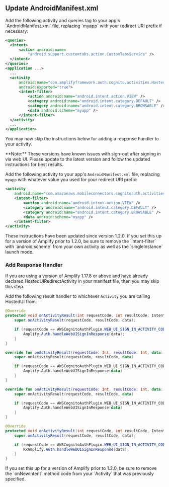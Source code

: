 ## Update AndroidManifest.xml

<amplify-block-switcher>
<amplify-block name="v1.17.8+">
Add the following activity and queries tag to your app's `AndroidManifest.xml` file, replacing `myapp` with
your redirect URI prefix if necessary:

```xml
<queries>
  <intent>
      <action android:name=
          "android.support.customtabs.action.CustomTabsService" />
  </intent>
</queries>
<application ...>
  ...
  <activity
      android:name="com.amplifyframework.auth.cognito.activities.HostedUIRedirectActivity"
      android:exported="true">
      <intent-filter>
          <action android:name="android.intent.action.VIEW" />
          <category android:name="android.intent.category.DEFAULT" />
          <category android:name="android.intent.category.BROWSABLE" />
          <data android:scheme="myapp" />
      </intent-filter>
  </activity>
  ...
</application>
```

You may now skip the instructions below for adding a response handler to your activity.

</amplify-block>
<amplify-block name="v1.17.7 and below">
**Note:** These versions have known issues with sign-out after signing in via web UI.
Please update to the latest version and follow the updated instructions for best results.

Add the following activity to your app's `AndroidManifest.xml` file, replacing `myapp` with
whatever value you used for your redirect URI prefix:

```xml
<activity
    android:name="com.amazonaws.mobileconnectors.cognitoauth.activities.CustomTabsRedirectActivity">
    <intent-filter>
        <action android:name="android.intent.action.VIEW" />
        <category android:name="android.intent.category.DEFAULT" />
        <category android:name="android.intent.category.BROWSABLE" />
        <data android:scheme="myapp" />
    </intent-filter>
</activity>
```

<amplify-callout>
These instructions have been updated since version 1.2.0. If you set this up for a version of Amplify prior to 1.2.0, be sure to remove the `intent-filter` with `android:scheme` from your own activity as well as the `singleInstance` launch mode.
</amplify-callout>

</amplify-block>
</amplify-block-switcher>

### Add Response Handler
<amplify-callout>
If you are using a version of Amplify 1.17.8 or above and have already declared HostedUIRedirectActivity in your manifest file, then you may skip this step.
</amplify-callout>

Add the following result handler to whichever `Activity` you are calling HostedUI from:

<amplify-block-switcher>
<amplify-block name="Java">

```java
@Override
protected void onActivityResult(int requestCode, int resultCode, Intent data) {
    super.onActivityResult(requestCode, resultCode, data);

    if (requestCode == AWSCognitoAuthPlugin.WEB_UI_SIGN_IN_ACTIVITY_CODE) {
        Amplify.Auth.handleWebUISignInResponse(data);
    }
}
```

</amplify-block>
<amplify-block name="Kotlin - Callbacks">

```kotlin
override fun onActivityResult(requestCode: Int, resultCode: Int, data: Intent?) {
    super.onActivityResult(requestCode, resultCode, data)

    if (requestCode == AWSCognitoAuthPlugin.WEB_UI_SIGN_IN_ACTIVITY_CODE) {
        Amplify.Auth.handleWebUISignInResponse(data)
    }
}
```

</amplify-block>
<amplify-block name="Kotlin - Coroutines (Beta)">

```kotlin
override fun onActivityResult(requestCode: Int, resultCode: Int, data: Intent?) {
    super.onActivityResult(requestCode, resultCode, data)

    if (requestCode == AWSCognitoAuthPlugin.WEB_UI_SIGN_IN_ACTIVITY_CODE) {
        Amplify.Auth.handleWebUISignInResponse(data)
    }
}
```

</amplify-block>
<amplify-block name="RxJava">

```java
@Override
protected void onActivityResult(int requestCode, int resultCode, Intent data) {
    super.onActivityResult(requestCode, resultCode, data);

    if (requestCode == AWSCognitoAuthPlugin.WEB_UI_SIGN_IN_ACTIVITY_CODE) {
        RxAmplify.Auth.handleWebUISignInResponse(data);
    }
}
```

 </amplify-block>
</amplify-block-switcher>

<amplify-callout>
If you set this up for a version of Amplify prior to 1.2.0, be sure to remove the `onNewIntent` method code from your `Activity` that was previously specified.
</amplify-callout>
